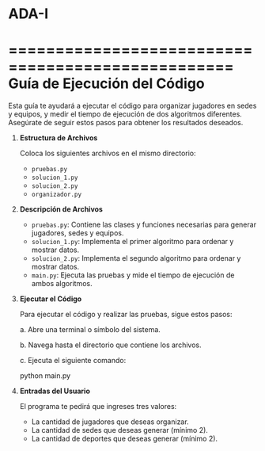 # ADA-I
 ==================================================
Guía de Ejecución del Código
==================================================

Esta guía te ayudará a ejecutar el código para organizar jugadores en sedes y equipos, y medir el tiempo de ejecución de dos algoritmos diferentes. Asegúrate de seguir estos pasos para obtener los resultados deseados.



1. **Estructura de Archivos**

   Coloca los siguientes archivos en el mismo directorio:
   - `pruebas.py`
   - `solucion_1.py`
   - `solucion_2.py`
   - `organizador.py`

2. **Descripción de Archivos**

   - `pruebas.py`: Contiene las clases y funciones necesarias para generar jugadores, sedes y equipos.
   - `solucion_1.py`: Implementa el primer algoritmo para ordenar y mostrar datos.
   - `solucion_2.py`: Implementa el segundo algoritmo para ordenar y mostrar datos.
   - `main.py`: Ejecuta las pruebas y mide el tiempo de ejecución de ambos algoritmos.

3. **Ejecutar el Código**

   Para ejecutar el código y realizar las pruebas, sigue estos pasos:

   a. Abre una terminal o símbolo del sistema.

   b. Navega hasta el directorio que contiene los archivos.

   c. Ejecuta el siguiente comando:
    
      python main.py
      

4. **Entradas del Usuario**

   El programa te pedirá que ingreses tres valores:
   - La cantidad de jugadores que deseas organizar.
   - La cantidad de sedes que deseas generar (mínimo 2).
   - La cantidad de deportes que deseas generar (mínimo 2).



